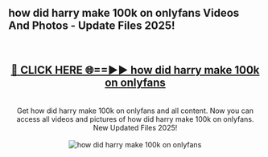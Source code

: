 <h2>how did harry make 100k on onlyfans Videos And Photos - Update Files 2025!</h2>
<br>
<div align="center">
<h2><a href="https://linkcuts.com/hfmhzwbr" rel="nofollow">🔴 CLICK HERE 🌐==►► how did harry make 100k on onlyfans</a></h2>
<br>
Get how did harry make 100k on onlyfans and all content. Now you can access all videos and pictures of how did harry make 100k on onlyfans. New Updated Files 2025!
<br>
<br>
<a href="https://linkcuts.com/hfmhzwbr" rel="nofollow" data-target="animated-image.originalLink"><img src="https://i.ibb.co.com/WyWwxjT/player-gif2.gif" alt="how did harry make 100k on onlyfans" style="max-width: 100%; display: inline-block;" data-target="animated-image.originalImage"></a>
</div>
<br>